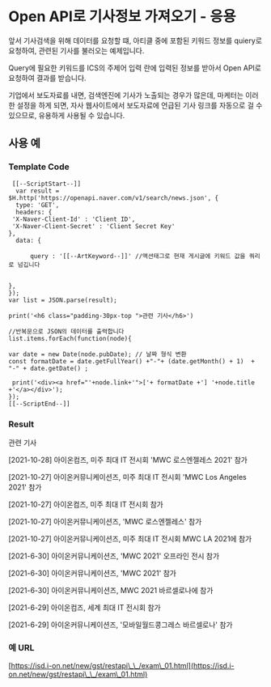 # Open API로 기사정보 가져오기 - 응용

앞서 기사검색을 위해 데이터를 요청할 떄, 아티클 중에 포함된 키워드 정보를 quiery로 요청하여, 관련된 기사를 불러오는 예제입니다.

Query에 필요한 키워드를 ICS의 주제어 입력 란에 입력된 정보를  받아서 Open API로 요청하여 결과를 받습니다.

&#x20;기업에서 보도자료를 내면, 검색엔진에 기사가 노출되는 경우가 많은데, 마케터는 이러한 설정을 하게 되면, 자사 웹사이트에서 보도자료에 언급된 기사 링크를 자동으로 걸 수 있으므로, 유용하게 사용될 수 있습니다.&#x20;

## 사용 예&#x20;

### Template Code

```
 [[--ScriptStart--]]
  var result = $H.http('https://openapi.naver.com/v1/search/news.json', {
  type: 'GET',
  headers: {
 'X-Naver-Client-Id' : 'Client ID',
 'X-Naver-Client-Secret' : 'Client Secret Key'
},
  data: {

      query : '[[--ArtKeyword--]]' //액션태그로 현재 게시글에 키워드 값을 쿼리로 넘깁니다


},
});
var list = JSON.parse(result);

print('<h6 class="padding-30px-top ">관련 기사</h6>')

//반복문으로 JSON의 데이터를 출력합니다 
list.items.forEach(function(node){

var date = new Date(node.pubDate); // 날짜 형식 변환
const formatDate = date.getFullYear() +"-"+ (date.getMonth() + 1)  + "-" + date.getDate() ;

 print('<div><a href="'+node.link+'">['+ formatDate +'] '+node.title +'</a></div>');
});
[[--ScriptEnd--]]
```

### Result

관련 기사

&#x20;\[2021-10-28] 아이온컴즈, 미주 최대 IT 전시회 'MWC 로스엔젤레스 2021' 참가&#x20;

\[2021-10-27] 아이온커뮤니케이션즈, 미주 최대 IT 전시회 'MWC Los Angeles 2021' 참가&#x20;

\[2021-10-27] 아이온컴즈, 미주 최대 IT 전시회 참가&#x20;

\[2021-10-27] 아이온커뮤니케이션즈, 'MWC 로스엔젤레스' 참가&#x20;

\[2021-10-27] 아이온커뮤니케이션즈, 미주 최대 IT 전시회 MWC LA 2021에 참가&#x20;

\[2021-6-30] 아이온커뮤니케이션즈, 'MWC 2021' 오프라인 전시 참가&#x20;

\[2021-6-30] 아이온커뮤니케이션즈, 'MWC 2021' 참가&#x20;

\[2021-6-30] 아이온커뮤니케이션즈, MWC 2021 바르셀로나에 참가&#x20;

\[2021-6-29] 아이온컴즈, 세계 최대 IT 전시회 참가&#x20;

\[2021-6-29] 아이온커뮤니케이션즈, '모바일월드콩그레스 바르셀로나' 참가



### 예 URL

[https://isd.i-on.net/new/gst/restapi\_\_/exam\_01.html](https://isd.i-on.net/new/gst/restapi\_\_/exam\_01.html)
